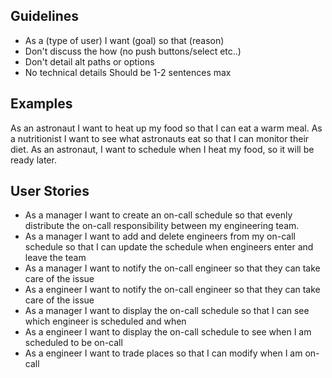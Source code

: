 
## Guidelines

 - As a (type of user) I want (goal) so that (reason)
 - Don't discuss the how (no push buttons/select etc..)
 - Don't detail alt paths or options
 - No technical details Should be 1-2 sentences max

## Examples
As an astronaut I want to heat up my food so that I can eat a warm meal.
As a nutritionist I want to see what astronauts eat so that I can monitor their diet.
As an astronaut, I want to schedule when I heat my food, so it will be ready later.

## User Stories

 - As a manager I want to create an on-call schedule so that evenly distribute the on-call responsibility between my engineering team.
- As a manager I want to add and delete engineers from my on-call schedule so that I can update the schedule when engineers enter and leave the team
- As a manager I want to notify the on-call engineer so that they can take care of the issue
- As a engineer I want to notify the on-call engineer so that they can take care of the issue
- As a manager I want to display the on-call schedule so that I can see which engineer is scheduled and when
- As a engineer I want to display the on-call schedule to see when I am scheduled to be on-call
- As a engineer I want to trade places so that I can modify when I am on-call




<!--stackedit_data:
eyJoaXN0b3J5IjpbLTE1NDE2MzMyMTZdfQ==
-->